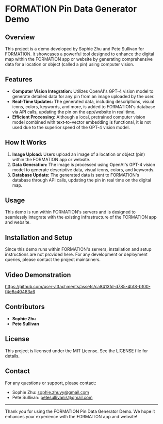 # FORMATION Pin Data Generator Demo

## Overview

This project is a demo developed by Sophie Zhu and Pete Sullivan for FORMATION. It showcases a powerful tool designed to enhance the digital map within the FORMATION app or website by generating comprehensive data for a location or object (called a pin) using computer vision.

## Features

- **Computer Vision Integration:** Utilizes OpenAI's GPT-4 vision model to generate detailed data for any pin from an image uploaded by the user.
- **Real-Time Updates:** The generated data, including descriptions, visual icons, colors, keywords, and more, is added to FORMATION's database via API calls, updating the pin on the app/website in real time.
- **Efficient Processing:** Although a local, pretrained computer vision model combined with text-to-vector embedding is functional, it is not used due to the superior speed of the GPT-4 vision model.

## How It Works

1. **Image Upload:** Users upload an image of a location or object (pin) within the FORMATION app or website.
2. **Data Generation:** The image is processed using OpenAI's GPT-4 vision model to generate descriptive data, visual icons, colors, and keywords.
3. **Database Update:** The generated data is sent to FORMATION's database through API calls, updating the pin in real time on the digital map.

## Usage

This demo is run within FORMATION's servers and is designed to seamlessly integrate with the existing infrastructure of the FORMATION app and website. 

## Installation and Setup

Since this demo runs within FORMATION's servers, installation and setup instructions are not provided here. For any development or deployment queries, please contact the project maintainers.

## Video Demonstration

https://github.com/user-attachments/assets/ca8413fd-d785-4b18-bf00-f4e8a40483a6

## Contributors

- **Sophie Zhu**
- **Pete Sullivan**

## License

This project is licensed under the MIT License. See the LICENSE file for details.

## Contact

For any questions or support, please contact:

- Sophie Zhu: sophie.zhuyy@gmail.com
- Pete Sullivan: petesullivanis@gmail.com

---

Thank you for using the FORMATION Pin Data Generator Demo. We hope it enhances your experience with the FORMATION app and website!
